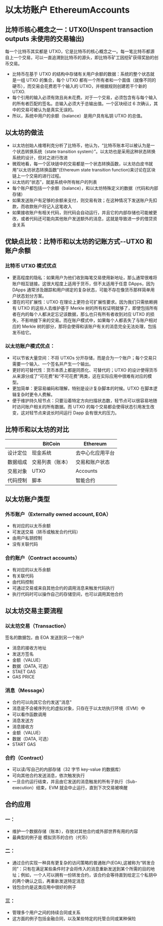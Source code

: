 # 以太坊账户 EthereumAccounts

## 比特币核心概念之一：UTXO(Unspent transaction outputs 未使用的交易输出)

每一个比特币其实都是 UTXO，它是比特币的核心概念之一。每一笔比特币都源自上一个交易，可以一直追溯到比特币的源头，即比特币矿工因挖矿获得奖励的创币交易。

- 比特币在基于 UTXO 的结构中存储有关用户余额的数据：系统的整个状态就是一组 UTXO 的集合，每个 UTXO 都有一个所有者和一个面值（就像不同的硬币），而交易会花费若干个输入的 UTXO，并根据规则创建若干个新的 UTXO.
- 每个引用的输入必须有效且尚未花费。对于一个交易，必须包含有与每个输入的所有者匹配的签名。总输入必须大于总输出值。一个区块经过 6 次确认，其中的交易可被认为是真实无误的。
- 所以，系统中用户的余额（balance）是用户具有私钥 UTXO 的总值。

## 以太坊的做法

- 以太坊创始人维塔利克分析了比特币，他认为，“比特币账本可以被认为是一个状态转换系统（state transition system）”。以太坊也是采用这种状态转换系统的设计，但对之进行改进
- 微观地看，每一个区块链中的交易都是一个状态转换函数，以太坊白皮书就用"以太坊状态转换函数"(Ethereum state transition function)来讨论在区块链上一个交易的进行过程。
- 以太坊的“状态”，就是系统中所有帐户的列表
- 每个账户都包括一个余额（balance），和以太坊特殊定义的数据（代码和内部存储）
- 如果发送账户有足够的余额来支付，则交易有效；在这种情况下发送账户先扣款，而收款账户将记入这笔收入
- 如果接收账户有相关代码，则代码会自动运行，并且它的内部存储也可能被更改，或者代码还可能向其他账户发送额外的消息，这就是导致进一步的借贷资金关系

## 优缺点比较：比特币和以太坊的记账方式--UTXO 和账户余额

### 比特币 UTXO 模式优点

- 更高程度的隐私：如果用户为他们收到每笔交易使用新地址，那么通常很难将账户相互链接。这很大程度上适用于货币，但不太适用于任意 DApps，因为 DApps 通常涉及跟踪和用户绑定的复杂状态，可能不存在像货币那样简单用户状态划分方案。
- 潜在的可扩展性：UTXO 在理论上更符合可扩展性要求。因为我们只需依赖拥有 UTXO 的这些人去维护基于 Merkle 树的所有权证明就够了，即使包括所有者在内的每个人都决定忘记该数据，那么也只有所有者收到对应 UTXO 的损失，不影响接下来的交易。而在账户模式中，如果每个人都丢失了与账户相对应的 Merkle 树的部分，那将会使得和该账户有关的消息完全无法处理，包括发币给它。

### 以太坊账户模式优点：

- 可以节省大量空间：不将 UTXOs 分开存储，而是合为一个账户；每个交易只需要一个输入、一个签名并产生一个输出。
- 更好的可替代性：货币本质上都是同质化、可替代的；UTXO 的设计使得货币从来源分成了“可花费”和“不可花费”两类，这在实际应用中很难有对应的模型。
- 更加简单：更容易编码和理解，特别是设计复杂脚本的时候。UTXO 在脚本逻辑复杂时更令人费解。
- 便于维护持久轻节点：只要沿着特定方向扫描状态数，轻节点可以很容易地随时访问账户相关的所有数据。而 UTXO 的每个交易都会使得状态引用发生改变，这对轻节点来说长时间运行 Dapp 会有很大的压力。

## 比特币和以太坊的对比

|          | BitCoin          | Ethereum         |
| -------- | ---------------- | ---------------- |
| 设计定位 | 现金系统         | 去中心化应用平台 |
| 数据组成 | 交易列表（账本） | 交易和账户状态   |
| 交易对象 | UTXO             | Accounts         |
| 代码控制 | 脚本             | 智能合约         |

## 以太坊账户类型

### 外币账户（Externally owned account, EOA）

- 有对应的以太币余额
- 可发送交易（转币或触发合约代码）
- 由用户私钥控制
- 没有关联代码

### 合约账户（Contract accounts）

- 有对应的以太币余额
- 有关联代码
- 由代码控制
- 可通过交易或来自其他合约的调用消息来触发代码执行
- 执行代码时可以操作自己的存储空间，也可以调用其他合约

## 以太坊交易主要流程

### 以太坊交易（Transaction）

签名的数据包，由 EOA 发送到另一个账户

- 消息的接收方地址
- 发送方签名
- 金额（VALUE）
- 数据（DATA, 可选）
- STAET GAS
- GAS PRICE

### 消息（Message）

- 合约可以向其它合约发送"消息"
- 消息是不会被序列化的虚拟对象，只存在于以太坊执行环境（EVM）中
- 可以看作函数调用
- 消息发送方
- 消息接收方
- 金额（VALUE）
- 数据（DATA, 可选）
- START GAS

### 合约（Contract）

- 可以读/写自己的内部存储（32 字节 key-value 的数据库）
- 可向其他合约发送消息，依次触发执行
- 一旦合约运行结束，并且由它发送的消息触发的所有子执行（Sub-execution）结束，EVM 就会中止运行，直到下次交易被唤醒

## 合约应用

### 一：

- 维护一个数据存储（账本），存放对其他合约或外部世界有用的内容
- 最典型的例子是 模拟货币的合约（代币）

### 二：

- 通过合约实现一种具有更复杂的访问策略的普通账户(EOA),这被称为“转发合同”：只有在满足某些条件时才会将传入的消息重新发送到某个所需的目的地址；例如，一个人可以拥有一份转发合约，该合约会等待直到给定三个私钥中的两个确认之后，再重新发送特定消息
- 钱包合约是这类应用中很好的例子

### 三：

- 管理多个用户之间的持续合同或关系
- 这方面的例子包括金融合同，以及某些特定的托管合同或某种保险
